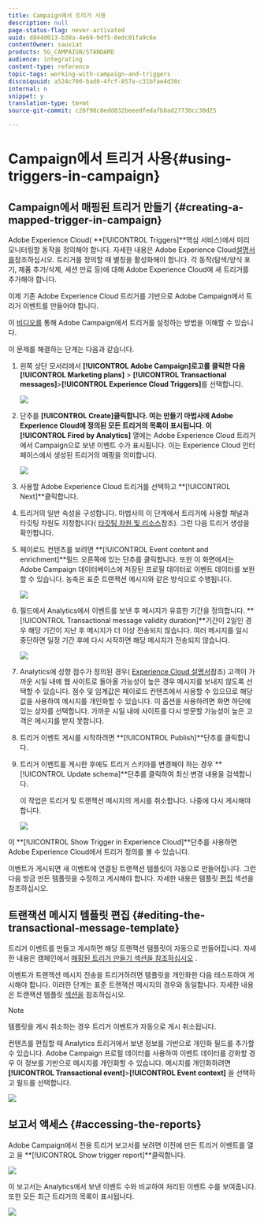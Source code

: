 ```yaml
---
title: Campaign에서 트리거 사용
description: null
page-status-flag: never-activated
uuid: d844d013-b38a-4e69-9df5-0edc01fa9c6e
contentOwner: sauviat
products: SG_CAMPAIGN/STANDARD
audience: integrating
content-type: reference
topic-tags: working-with-campaign-and-triggers
discoiquuid: a524c700-bad6-4fcf-857a-c31bfae4d30c
internal: n
snippet: y
translation-type: tm+mt
source-git-commit: c26f98c8edd832beeedfedafb8ad27730cc30d25

---
```



# Campaign에서 트리거 사용{#using-triggers-in-campaign}

## Campaign에서 매핑된 트리거 만들기 {#creating-a-mapped-trigger-in-campaign}

Adobe Experience Cloud( **[!UICONTROL Triggers]**핵심 서비스)에서 미리 모니터링할 동작을 정의해야 합니다. 자세한 내용은 Adobe Experience Cloud[설명서를](https://marketing.adobe.com/resources/help/en_US/mcloud/triggers.html)참조하십시오. 트리거를 정의할 때 별칭을 활성화해야 합니다. 각 동작(탐색/양식 포기, 제품 추가/삭제, 세션 만료 등)에 대해 Adobe Experience Cloud에 새 트리거를 추가해야 합니다.

이제 기존 Adobe Experience Cloud 트리거를 기반으로 Adobe Campaign에서 트리거 이벤트를 만들어야 합니다.

이 [비디오를](https://helpx.adobe.com/marketing-cloud/how-to/email-marketing.html#step-two) 통해 Adobe Campaign에서 트리거를 설정하는 방법을 이해할 수 있습니다.

이 문제를 해결하는 단계는 다음과 같습니다.

1. 왼쪽 상단 모서리에서 **[!UICONTROL Adobe Campaign]**로고를 클릭한 다음**[!UICONTROL Marketing plans]** > **[!UICONTROL Transactional messages]**>**[!UICONTROL Experience Cloud Triggers]**&#x200B;를 선택합니다.

   ![](assets/remarketing_1.png)

1. 단추를 **[!UICONTROL Create]**클릭합니다. 여는 만들기 마법사에 Adobe Experience Cloud에 정의된 모든 트리거의 목록이 표시됩니다. 이**[!UICONTROL Fired by Analytics]** 열에는 Adobe Experience Cloud 트리거에서 Campaign으로 보낸 이벤트 수가 표시됩니다. 이는 Experience Cloud 인터페이스에서 생성된 트리거의 매핑을 의미합니다.

   ![](assets/remarketing_2.png)

1. 사용할 Adobe Experience Cloud 트리거를 선택하고 **[!UICONTROL Next]**클릭합니다.
1. 트리거의 일반 속성을 구성합니다. 마법사의 이 단계에서 트리거에 사용할 채널과 타깃팅 차원도 지정합니다( [타깃팅 차원 및 리소스](../../automating/using/query.md#targeting-dimensions-and-resources)참조). 그런 다음 트리거 생성을 확인합니다.
1. 페이로드 컨텐츠를 보려면 **[!UICONTROL Event content and enrichment]**필드 오른쪽에 있는 단추를 클릭합니다. 또한 이 화면에서는 Adobe Campaign 데이터베이스에 저장된 프로필 데이터로 이벤트 데이터를 보완할 수 있습니다. 농축은 표준 트랜잭션 메시지와 같은 방식으로 수행됩니다.

   ![](assets/remarketing_3.png)

1. 필드에서 Analytics에서 이벤트를 보낸 후 메시지가 유효한 기간을 정의합니다. **[!UICONTROL Transactional message validity duration]**기간이 2일인 경우 해당 기간이 지난 후 메시지가 더 이상 전송되지 않습니다. 여러 메시지를 일시 중단하면 일정 기간 후에 다시 시작하면 해당 메시지가 전송되지 않습니다.

   ![](assets/remarketing_4.png)

1. Analytics에 성향 점수가 정의된 경우( [Experience Cloud 설명서](https://marketing.adobe.com/resources/help/en_US/insight/client/c_visitor_propensity.html)참조) 고객이 가까운 시일 내에 웹 사이트로 돌아올 가능성이 높은 경우 메시지를 보내지 않도록 선택할 수 있습니다. 점수 및 임계값은 페이로드 컨텐츠에서 사용할 수 있으므로 해당 값을 사용하여 메시지를 개인화할 수 있습니다. 이 옵션을 사용하려면 화면 하단에 있는 상자를 선택합니다. 가까운 시일 내에 사이트를 다시 방문할 가능성이 높은 고객은 메시지를 받지 못합니다.
1. 트리거 이벤트 게시를 시작하려면 **[!UICONTROL Publish]**단추를 클릭합니다.
1. 트리거 이벤트를 게시한 후에도 트리거 스키마를 변경해야 하는 경우 **[!UICONTROL Update schema]**단추를 클릭하여 최신 변경 내용을 검색합니다.

   이 작업은 트리거 및 트랜잭션 메시지의 게시를 취소합니다. 나중에 다시 게시해야 합니다.

   ![](assets/remarketing_11.png)

이 **[!UICONTROL Show Trigger in Experience Cloud]**단추를 사용하면 Adobe Experience Cloud에서 트리거 정의를 볼 수 있습니다.

이벤트가 게시되면 새 이벤트에 연결된 트랜잭션 템플릿이 자동으로 만들어집니다. 그런 다음 방금 만든 템플릿을 수정하고 게시해야 합니다. 자세한 내용은 템플릿 [편집](../../start/using/marketing-activity-templates.md) 섹션을 참조하십시오.

## 트랜잭션 메시지 템플릿 편집 {#editing-the-transactional-message-template}

트리거 이벤트를 만들고 게시하면 해당 트랜잭션 템플릿이 자동으로 만들어집니다. 자세한 내용은 캠페인에서 [매핑된 트리거 만들기 섹션을 참조하십시오](#creating-a-mapped-trigger-in-campaign) .

이벤트가 트랜잭션 메시지 전송을 트리거하려면 템플릿을 개인화한 다음 테스트하여 게시해야 합니다. 이러한 단계는 표준 트랜잭션 메시지의 경우와 동일합니다. 자세한 내용은 트랜잭션 템플릿 [섹션을](../../channels/using/event-transactional-messages.md#personalizing-a-transactional-message) 참조하십시오.

>[!NOTE]
>
>템플릿을 게시 취소하는 경우 트리거 이벤트가 자동으로 게시 취소됩니다.

컨텐츠를 편집할 때 Analytics 트리거에서 보낸 정보를 기반으로 개인화 필드를 추가할 수 있습니다. Adobe Campaign 프로필 데이터를 사용하여 이벤트 데이터를 강화할 경우 이 정보를 기반으로 메시지를 개인화할 수 있습니다. 메시지를 개인화하려면 **[!UICONTROL Transactional event]**>**[!UICONTROL Event context]** 을 선택하고 필드를 선택합니다.

![](assets/remarketing_8.png)

## 보고서 액세스 {#accessing-the-reports}

Adobe Campaign에서 전용 트리거 보고서를 보려면 이전에 만든 트리거 이벤트를 열고 을 **[!UICONTROL Show trigger report]**클릭합니다.

![](assets/remarketing_9.png)

이 보고서는 Analytics에서 보낸 이벤트 수와 비교하여 처리된 이벤트 수를 보여줍니다. 또한 모든 최근 트리거의 목록이 표시됩니다.

![](assets/trigger_uc_browse_14.png)

